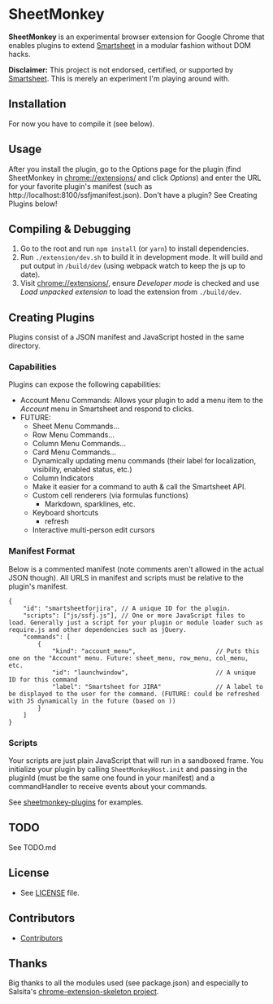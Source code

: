 SheetMonkey
======
**SheetMonkey** is an experimental browser extension for Google Chrome that enables plugins to extend [Smartsheet](https://www.smartsheet.com/) in a modular fashion without DOM hacks.

**Disclaimer:** This project is not endorsed, certified, or supported by [Smartsheet](https://www.smartsheet.com/). This is merely an experiment I'm playing around with.


## Installation ##
For now you have to compile it (see below).

## Usage ##
After you install the plugin, go to the Options page for the plugin (find SheetMonkey in [chrome://extensions/](chrome://extensions/) and click *Options*) and enter the URL for your favorite plugin's manifest (such as http://localhost:8100/ssfjmanifest.json).
Don't have a plugin? See Creating Plugins below!


## Compiling & Debugging ##
1. Go to the root and run `npm install` (or `yarn`) to install dependencies.
2. Run `./extension/dev.sh` to build it in development mode. It will build and put output in `/build/dev` (using webpack watch to keep the js up to date).
3. Visit [chrome://extensions/](chrome://extensions/), ensure *Developer mode* is checked and use *Load unpacked extension* to load the extension from `./build/dev`.


## Creating Plugins ##
Plugins consist of a JSON manifest and JavaScript hosted in the same directory.

### Capabilities ###
Plugins can expose the following capabilities: 

* Account Menu Commands: Allows your plugin to add a menu item to the *Account* menu in Smartsheet and respond to clicks.
* FUTURE:
    * Sheet Menu Commands...
    * Row Menu Commands...
    * Column Menu Commands...
    * Card Menu Commands...
    * Dynamically updating menu commands (their label for localization, visibility, enabled status, etc.)
    * Column Indicators
    * Make it easier for a command to auth & call the Smartsheet API.
    * Custom cell renderers (via formulas functions)
        * Markdown, sparklines, etc.
    * Keyboard shortcuts
        * refresh
    * Interactive multi-person edit cursors

### Manifest Format ###
Below is a commented manifest (note comments aren't allowed in the actual JSON though).
All URLS in manifest and scripts must be relative to the plugin's manifest.

    {
        "id": "smartsheetforjira", // A unique ID for the plugin.
        "scripts": ["js/ssfj.js"], // One or more JavaScript files to load. Generally just a script for your plugin or module loader such as require.js and other dependencies such as jQuery.
        "commands": [
            {
                "kind": "account_menu",                      // Puts this one on the "Account" menu. Future: sheet_menu, row_menu, col_menu, etc.
                "id": "launchwindow",                        // A unique ID for this command
                "label": "Smartsheet for JIRA"               // A label to be displayed to the user for the command. (FUTURE: could be refreshed with JS dynamically in the future (based on ))
            }
        ]
    }

### Scripts ###
Your scripts are just plain JavaScript that will run in a sandboxed frame. 
You initialize your plugin by calling `SheetMonkeyHost.init` and passing in the pluginId (must be the same one found in your manifest) and a commandHandler to receive events about your commands.

See [sheetmonkey-plugins](https://github.com/activescott/sheetmonkey-plugins) for examples.

## TODO ##
See TODO.md

## License 
* See [LICENSE](https://github.com/activescott/sheetmonkey/blob/master/LICENSE.md) file.

## Contributors ##
* [Contributors](https://github.com/activescott/sheetmonkey/graphs/contributors)

## Thanks ##
Big thanks to all the modules used (see package.json) and especially to Salsita's [chrome-extension-skeleton project](https://github.com/salsita/chrome-extension-skeleton).